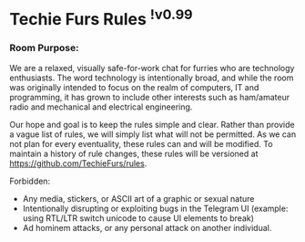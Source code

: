 # Techie Furs Rules <sup>!v0.99</sup>
### Room Purpose:
We are a relaxed, visually safe-for-work chat for furries who are technology enthusiasts. The word technology is intentionally broad, and while the room was originally intended to focus on the realm of computers, IT and programming, it has grown to include other interests such as ham/amateur radio and mechanical and electrical engineering.

Our hope and goal is to keep the rules simple and clear. Rather than provide a vague list of rules, we will simply list what will not be permitted. As we can not plan for every eventuality, these rules can and will be modified. To maintain a history of rule changes, these rules will be versioned at https://github.com/TechieFurs/rules.

Forbidden:
- Any media, stickers, or ASCII art of a graphic or sexual nature
- Intentionally disrupting or exploiting bugs in the Telegram UI (example: using RTL/LTR switch unicode to cause UI elements to break)
- Ad hominem attacks, or any personal attack on another individual.
